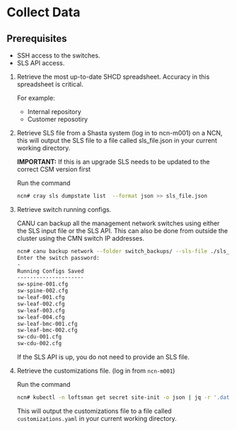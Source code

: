 # Collect Data 

## Prerequisites 

- SSH access to the switches.
- SLS API access.

1. Retrieve the most up-to-date SHCD spreadsheet. Accuracy in this spreadsheet is critical.

    For example:
    - Internal repository
    - Customer reposotiry

1. Retrieve SLS file from a Shasta system (log in to ncn-m001) on a NCN, this will output the SLS file to a file called sls_file.json in your current working directory.

    **IMPORTANT:** If this is an upgrade SLS needs to be updated to the correct CSM version first

    Run the command  

    ```bash
    ncn# cray sls dumpstate list  --format json >> sls_file.json   
    ```

1. Retrieve switch running configs.

    CANU can backup all the management network switches using either the SLS input file or the SLS API.
    This can also be done from outside the cluster using the CMN switch IP addresses.

    ```bash
    ncn# canu backup network --folder switch_backups/ --sls-file ./sls_input_file_1_2.json
    Enter the switch password:
    -
    Running Configs Saved
    ---------------------
    sw-spine-001.cfg
    sw-spine-002.cfg
    sw-leaf-001.cfg
    sw-leaf-002.cfg
    sw-leaf-003.cfg
    sw-leaf-004.cfg
    sw-leaf-bmc-001.cfg
    sw-leaf-bmc-002.cfg
    sw-cdu-001.cfg
    sw-cdu-002.cfg
    ```

    If the SLS API is up, you do not need to provide an SLS file.

1. Retrieve the customizations file. (log in from `ncn-m001`)

    Run the command  

    ```bash
    ncn# kubectl -n loftsman get secret site-init -o json | jq -r '.data."customizations.yaml"' | base64 -d > customizations.yaml 
    ```

    This will output the customizations file to a file called `customizations.yaml` in your current working directory.
